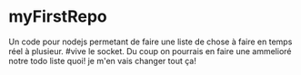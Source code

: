 # myFirstRepo
  Un code pour nodejs permetant de faire une liste de chose à faire en temps réel à plusieur.
#vive le socket.
  Du coup on pourrais en faire une ammelioré notre todo liste quoi! je m'en vais changer tout ça!

